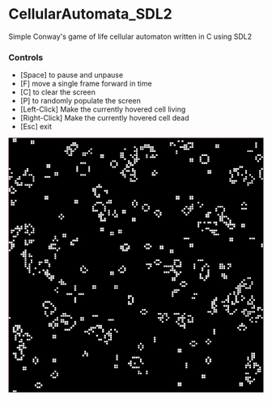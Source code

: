 # CellularAutomata_SDL2
Simple Conway's game of life cellular automaton written in C using SDL2

### Controls
+ [Space] to pause and unpause
+ [F] move a single frame forward in time
+ [C] to clear the screen
+ [P] to randomly populate the screen
+ [Left-Click] Make the currently hovered cell living
+ [Right-Click] Make the currently hovered cell dead
+ [Esc] exit

![Example](/Screenshot.PNG)
